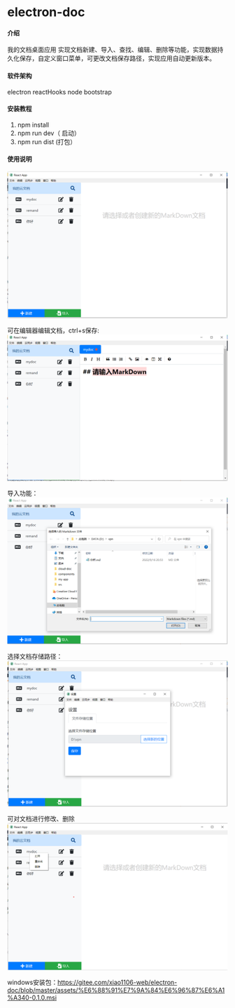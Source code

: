 # electron-doc

#### 介绍
我的文档桌面应用
实现文档新建、导入、查找、编辑、删除等功能，实现数据持久化保存，自定义窗口菜单，可更改文档保存路径，实现应用自动更新版本。

#### 软件架构
electron reactHooks node bootstrap

#### 安装教程

1.  npm install
2.  npm run dev（ 启动）
3.  npm run dist (打包）

#### 使用说明

![输入图片说明](assets/image.png)

可在编辑器编辑文档，ctrl+s保存:
![输入图片说明](assets/image11.png)

导入功能：
![输入图片说明](assets/image2.png)

选择文档存储路径：
![输入图片说明](assets/image3.png)

可对文档进行修改、删除
![输入图片说明](assets/%E5%B1%8F%E5%B9%95%E6%88%AA%E5%9B%BE%202022-09-17%20090235.png)

windows安装包：https://gitee.com/xiao1106-web/electron-doc/blob/master/assets/%E6%88%91%E7%9A%84%E6%96%87%E6%A1%A340-0.1.0.msi